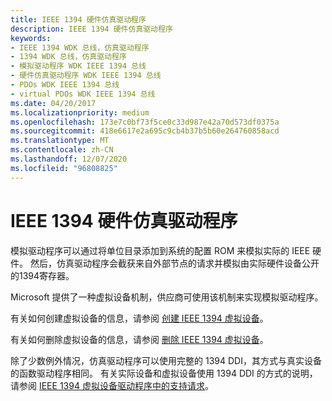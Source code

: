 ```yaml
---
title: IEEE 1394 硬件仿真驱动程序
description: IEEE 1394 硬件仿真驱动程序
keywords:
- IEEE 1394 WDK 总线，仿真驱动程序
- 1394 WDK 总线，仿真驱动程序
- 模拟驱动程序 WDK IEEE 1394 总线
- 硬件仿真驱动程序 WDK IEEE 1394 总线
- PDOs WDK IEEE 1394 总线
- virtual PDOs WDK IEEE 1394 总线
ms.date: 04/20/2017
ms.localizationpriority: medium
ms.openlocfilehash: 173e7c0bf73f5ce0c33d987e42a70d573df0375a
ms.sourcegitcommit: 418e6617e2a695c9cb4b37b5b60e264760858acd
ms.translationtype: MT
ms.contentlocale: zh-CN
ms.lasthandoff: 12/07/2020
ms.locfileid: "96808825"
---
```

# <a name="ieee-1394-hardware-emulation-drivers"></a>IEEE 1394 硬件仿真驱动程序





模拟驱动程序可以通过将单位目录添加到系统的配置 ROM 来模拟实际的 IEEE 硬件。 然后，仿真驱动程序会截获来自外部节点的请求并模拟由实际硬件设备公开的1394寄存器。

Microsoft 提供了一种虚拟设备机制，供应商可使用该机制来实现模拟驱动程序。

有关如何创建虚拟设备的信息，请参阅 [创建 IEEE 1394 虚拟设备](./creating-ieee-1394-virtual-devices.md)。

有关如何删除虚拟设备的信息，请参阅 [删除 IEEE 1394 虚拟设备](./removing-ieee-1394-virtual-devices.md)。

除了少数例外情况，仿真驱动程序可以使用完整的 1394 DDI，其方式与真实设备的函数驱动程序相同。 有关实际设备和虚拟设备使用 1394 DDI 的方式的说明，请参阅 [IEEE 1394 虚拟设备驱动程序中的支持请求](./supporting-requests-in-ieee-1394-virtual-device-drivers.md)。

 

